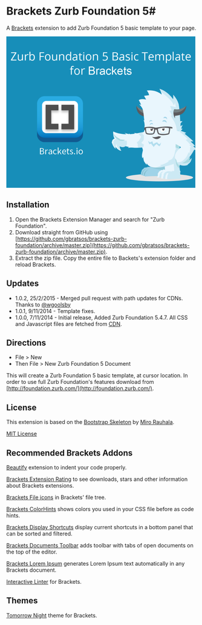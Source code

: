 # Brackets Zurb Foundation 5#

A [Brackets](http://brackets.io/) extension to add Zurb Foundation 5 basic template to your page.

![Brackets Zurb Foundation 5](image.png)

## Installation ##
1. Open the Brackets Extension Manager and search for "Zurb Foundation".
2. Download straight from GitHub using [https://github.com/gbratsos/brackets-zurb-foundation/archive/master.zip](https://github.com/gbratsos/brackets-zurb-foundation/archive/master.zip).
3. Extract the zip file. Copy the entire file to Backets's extension folder and reload Brackets.

## Updates ##
* 1.0.2, 25/2/2015 - Merged pull request with path updates for CDNs. Thanks to [@wgoolsby](https://github.com/wgoolsby)
* 1.0.1, 9/11/2014 - Template fixes.
* 1.0.0, 7/11/2014 - Initial release, Added Zurb Foundation 5.4.7. All CSS and Javascript files are fetched from [CDN](http://cdnjs.com/libraries/foundation/).

## Directions ##
* File > New
* Then File > New Zurb Foundation 5 Document

This will create a Zurb Foundation 5 basic template, at cursor location.
In order to use full Zurb Foundation's features download from [http://foundation.zurb.com/](http://foundation.zurb.com/).

## License ##
This extension is based on the [Bootstrap Skeleton](https://github.com/mirorauhala/brackets-bootstrap-skeleton) by [Miro Rauhala](https://github.com/mirorauhala).

[MIT License](LICENSE)

## Recommended Brackets Addons ##

[Beautify](https://github.com/drewhamlett/brackets-beautify) extension to indent your code properly.

[Brackets Extension Rating](https://github.com/dnbard/brackets-extension-rating) to see downloads, stars and other information about Brackets extensions.

[Brackets File icons](https://github.com/drewbkoch/Brackets-File-Icons) in Brackets' file tree.

[Brackets ColorHints](https://github.com/konstantinkobs/brackets-colorHints) shows colors you used in your CSS file before as code hints.

[Brackets Display Shortcuts](https://github.com/redmunds/brackets-display-shortcuts) display current shortcuts in a bottom panel that can be sorted and filtered.

[Brackets Documents Toolbar](https://github.com/dnbard/brackets-documents-toolbar) adds toolbar with tabs of open documents on the top of the editor. 

[Brackets Lorem Ipsum](https://github.com/lkcampbell/brackets-lorem-ipsum) generates Lorem Ipsum text automatically in any Brackets document.

[Interactive Linter](https://github.com/MiguelCastillo/Brackets-InteractiveLinter) for Brackets.

## Themes ##

[Tomorrow Night](https://github.com/Brackets-Themes/TomorrowNight) theme for Brackets.
